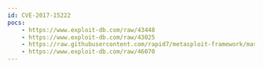 ```yaml
---
id: CVE-2017-15222
pocs:
    - https://www.exploit-db.com/raw/43448
    - https://www.exploit-db.com/raw/43025
    - https://raw.githubusercontent.com/rapid7/metasploit-framework/master/modules/exploits/windows/ftp/ayukov_nftp.rb
    - https://www.exploit-db.com/raw/46070
---
```

